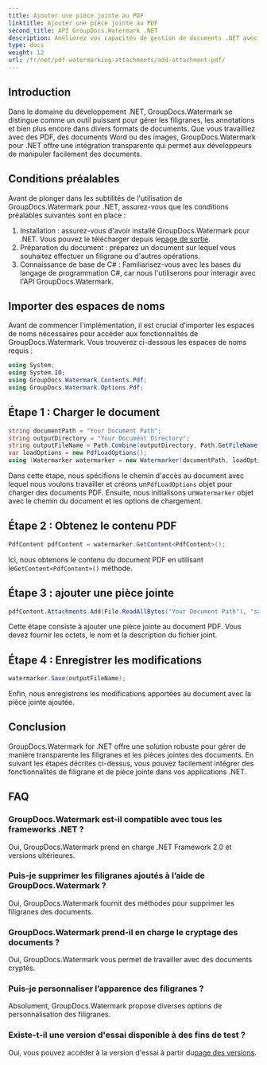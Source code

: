 ```yaml
---
title: Ajouter une pièce jointe au PDF
linktitle: Ajouter une pièce jointe au PDF
second_title: API GroupDocs.Watermark .NET
description: Améliorez vos capacités de gestion de documents .NET avec GroupDocs.Watermark pour un filigrane et une gestion transparente des pièces jointes.
type: docs
weight: 12
url: /fr/net/pdf-watermarking-attachments/add-attachment-pdf/
---
```

## Introduction
Dans le domaine du développement .NET, GroupDocs.Watermark se distingue comme un outil puissant pour gérer les filigranes, les annotations et bien plus encore dans divers formats de documents. Que vous travailliez avec des PDF, des documents Word ou des images, GroupDocs.Watermark pour .NET offre une intégration transparente qui permet aux développeurs de manipuler facilement des documents.
## Conditions préalables
Avant de plonger dans les subtilités de l'utilisation de GroupDocs.Watermark pour .NET, assurez-vous que les conditions préalables suivantes sont en place :
1.  Installation : assurez-vous d'avoir installé GroupDocs.Watermark pour .NET. Vous pouvez le télécharger depuis le[page de sortie](https://releases.groupdocs.com/Watermark/net/).
2. Préparation du document : préparez un document sur lequel vous souhaitez effectuer un filigrane ou d'autres opérations.
3. Connaissance de base de C# : Familiarisez-vous avec les bases du langage de programmation C#, car nous l'utiliserons pour interagir avec l'API GroupDocs.Watermark.

## Importer des espaces de noms
Avant de commencer l'implémentation, il est crucial d'importer les espaces de noms nécessaires pour accéder aux fonctionnalités de GroupDocs.Watermark. Vous trouverez ci-dessous les espaces de noms requis :
```csharp
using System;
using System.IO;
using GroupDocs.Watermark.Contents.Pdf;
using GroupDocs.Watermark.Options.Pdf;
```
## Étape 1 : Charger le document
```csharp
string documentPath = "Your Document Path";
string outputDirectory = "Your Document Directory";
string outputFileName = Path.Combine(outputDirectory, Path.GetFileName(documentPath));
var loadOptions = new PdfLoadOptions();
using (Watermarker watermarker = new Watermarker(documentPath, loadOptions))
```
 Dans cette étape, nous spécifions le chemin d'accès au document avec lequel nous voulons travailler et créons un`PdfLoadOptions` objet pour charger des documents PDF. Ensuite, nous initialisons un`Watermarker` objet avec le chemin du document et les options de chargement.
## Étape 2 : Obtenez le contenu PDF
```csharp
PdfContent pdfContent = watermarker.GetContent<PdfContent>();
```
 Ici, nous obtenons le contenu du document PDF en utilisant le`GetContent<PdfContent>()` méthode.
## Étape 3 : ajouter une pièce jointe
```csharp
pdfContent.Attachments.Add(File.ReadAllBytes("Your Document Path"), "sample doc", "sample doc as attachment");
```
Cette étape consiste à ajouter une pièce jointe au document PDF. Vous devez fournir les octets, le nom et la description du fichier joint.
## Étape 4 : Enregistrer les modifications
```csharp
watermarker.Save(outputFileName);
```
Enfin, nous enregistrons les modifications apportées au document avec la pièce jointe ajoutée.

## Conclusion
GroupDocs.Watermark for .NET offre une solution robuste pour gérer de manière transparente les filigranes et les pièces jointes des documents. En suivant les étapes décrites ci-dessus, vous pouvez facilement intégrer des fonctionnalités de filigrane et de pièce jointe dans vos applications .NET.
## FAQ
### GroupDocs.Watermark est-il compatible avec tous les frameworks .NET ?
Oui, GroupDocs.Watermark prend en charge .NET Framework 2.0 et versions ultérieures.
### Puis-je supprimer les filigranes ajoutés à l’aide de GroupDocs.Watermark ?
Oui, GroupDocs.Watermark fournit des méthodes pour supprimer les filigranes des documents.
### GroupDocs.Watermark prend-il en charge le cryptage des documents ?
Oui, GroupDocs.Watermark vous permet de travailler avec des documents cryptés.
### Puis-je personnaliser l’apparence des filigranes ?
Absolument, GroupDocs.Watermark propose diverses options de personnalisation des filigranes.
### Existe-t-il une version d'essai disponible à des fins de test ?
 Oui, vous pouvez accéder à la version d'essai à partir du[page des versions](https://releases.groupdocs.com/).